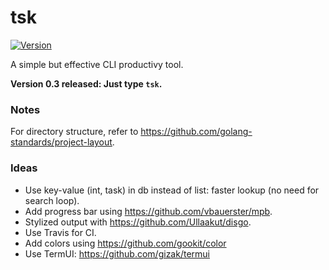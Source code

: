 # tsk

[![Version](https://img.shields.io/github/release/fitiavana07/tsk.svg)](https://github.com/fitiavana07/tsk/releases/latest)

A simple but effective CLI productivy tool.

**Version 0.3 released: Just type `tsk`.**

### Notes

For directory structure, refer to https://github.com/golang-standards/project-layout.

### Ideas

- Use key-value (int, task) in db instead of list: faster lookup (no need for search loop).
- Add progress bar using https://github.com/vbauerster/mpb.
- Stylized output with https://github.com/Ullaakut/disgo.
- Use Travis for CI.
- Add colors using https://github.com/gookit/color
- Use TermUI: https://github.com/gizak/termui
